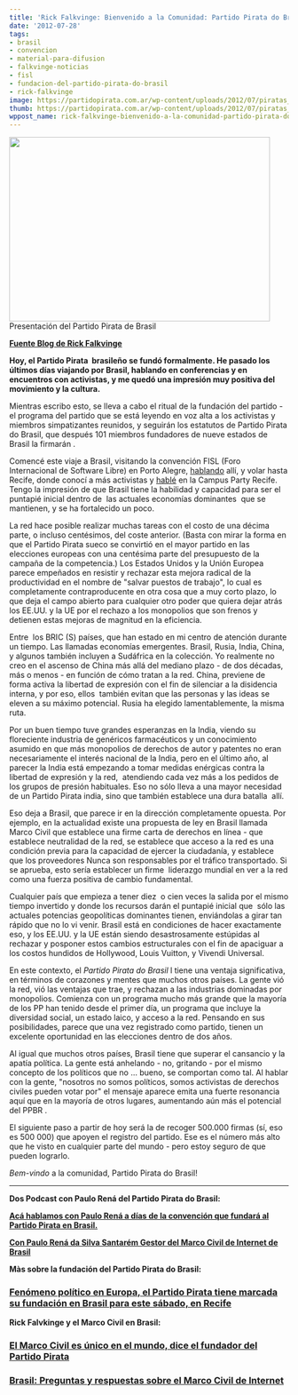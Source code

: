 ```yaml
---
title: 'Rick Falkvinge: Bienvenido a la Comunidad: Partido Pirata do Brasil'
date: '2012-07-28'
tags:
- brasil
- convencion
- material-para-difusion
- falkvinge-noticias
- fisl
- fundacion-del-partido-pirata-do-brasil
- rick-falkvinge
image: https://partidopirata.com.ar/wp-content/uploads/2012/07/piratas_opt.jpg
thumb: https://partidopirata.com.ar/wp-content/uploads/2012/07/piratas_opt-150x150.jpg
wppost_name: rick-falkvinge-bienvenido-a-la-comunidad-partido-pirata-do-brasil
---
```


<a href="https://partidopirata.com.ar/wp-content/uploads/2012/07/piratas_opt.jpg"><img class="size-full wp-image-5589" title="piratas_opt" src="https://partidopirata.com.ar/wp-content/uploads/2012/07/piratas_opt.jpg" alt="" width="470" height="332" /></a> Presentación del Partido Pirata de Brasil


<strong><a href="http://falkvinge.net/2012/07/28/welcome-to-the-community-partido-pirata-do-brasil/" target="_blank">Fuente Blog de Rick Falkvinge</a></strong>

<strong>Hoy, el Partido Pirata  brasileño se fundó formalmente. He pasado los últimos días viajando por Brasil, hablando en conferencias y en encuentros con activistas, y me quedó una impresión muy positiva del movimiento y la cultura.</strong>

Mientras escribo esto, se lleva a cabo el ritual de la fundación del partido - el programa del partido que se está leyendo en voz alta a los activistas y  miembros simpatizantes reunidos, y seguirán los estatutos de Partido Pirata do Brasil, que después 101 miembros fundadores de nueve estados de Brasil la firmarán .

Comencé este viaje a Brasil, visitando la convención FISL (Foro Internacional de Software Libre) en Porto Alegre, <a href="http://www.techtudo.com.br/artigos/noticia/2012/07/fundador-do-partido-pirata-elogia-marco-civil-e-lideranca-brasileira.html">hablando</a> allí, y volar hasta Recife, donde conocí a más activistas y <a href="http://g1.globo.com/pernambuco/campus-party-recife/2012/noticia/2012/07/para-ativista-rick-falkvinge-copyright-e-uma-limitacao-propriedade.html">hablé</a> en la Campus Party Recife. Tengo la impresión de que Brasil tiene la habilidad y capacidad para ser el puntapié inicial dentro de  las actuales economías dominantes  que se mantienen, y se ha fortalecido un poco.

La red hace posible realizar muchas tareas con el costo de una décima parte, o incluso centésimos, del coste anterior. (Basta con mirar la forma en que el Partido Pirata sueco se convirtió en el mayor partido en las elecciones europeas con una centésima parte del presupuesto de la campaña de la competencia.) Los Estados Unidos y la Unión Europea parece empeñados en resistir y rechazar esta mejora radical de la productividad en el nombre de "salvar puestos de trabajo", lo cual es completamente contraproducente en otra cosa que a muy corto plazo, lo que deja el campo abierto para cualquier otro poder que quiera dejar atrás los EE.UU. y la UE por el rechazo a los monopolios que son frenos y detienen estas mejoras de magnitud en la eficiencia.

Entre  los BRIC (S) países, que han estado en mi centro de atención durante un tiempo. Las llamadas economías emergentes. Brasil, Rusia, India, China, y algunos también incluyen a Sudáfrica en la colección. Yo realmente no creo en el ascenso de China más allá del mediano plazo - de dos décadas, más o menos - en función de cómo tratan a la red. China, previene de forma activa la libertad de expresión con el fin de silenciar a la disidencia interna, y por eso, ellos  también evitan que las personas y las ideas se eleven a su máximo potencial. Rusia ha elegido lamentablemente, la misma ruta.

Por un buen tiempo tuve grandes esperanzas en la India, viendo su floreciente industria de genéricos farmacéuticos y un conocimiento asumido en que más monopolios de derechos de autor y patentes no eran necesariamente el interés nacional de la India, pero en el último año, al parecer la India está empezando a tomar medidas enérgicas contra la libertad de expresión y la red,  atendiendo cada vez más a los pedidos de los grupos de presión habituales. Eso no sólo lleva a una mayor necesidad de un Partido Pirata india, sino que también establece una dura batalla  allí.

Eso deja a Brasil, que parece ir en la dirección completamente opuesta. Por ejemplo, en la actualidad existe una propuesta de ley en Brasil llamada Marco Civil que establece una firme carta de derechos en línea - que establece neutralidad de la red, se establece que acceso a la red es una condición previa para la capacidad de ejercer la ciudadanía, y establece que los proveedores Nunca son responsables por el tráfico transportado. Si se aprueba, esto sería establecer un firme  liderazgo mundial en ver a la red como una fuerza positiva de cambio fundamental.

Cualquier país que empieza a tener diez  o cien veces la salida por el mismo tiempo invertido y donde los recursos darán el puntapié inicial que  sólo las actuales potencias geopolíticas dominantes tienen, enviándolas a girar tan rápido que no lo vi venir. Brasil está en condiciones de hacer exactamente eso, y los EE.UU. y la UE están siendo desastrosamente estúpidas al rechazar y posponer estos cambios estructurales con el fin de apaciguar a los costos hundidos de Hollywood, Louis Vuitton, y Vivendi Universal.

En este contexto, el <em>Partido Pirata do Brasil</em> l tiene una ventaja significativa, en términos de corazones y mentes que muchos otros países. La gente vió la red, vió las ventajas que trae, y rechazan a las industrias dominadas por monopolios. Comienza con un programa mucho más grande que la mayoría de los PP han tenido desde el primer día, un programa que incluye la diversidad social, un estado laico, y acceso a la red. Pensando en sus posibilidades, parece que una vez registrado como partido, tienen un excelente oportunidad en las elecciones dentro de dos años.

Al igual que muchos otros países, Brasil tiene que superar el cansancio y la apatía política. La gente está anhelando - no, gritando - por el mismo concepto de los políticos que no ... bueno, se comportan como tal. Al hablar con la gente, "nosotros no somos políticos, somos activistas de derechos civiles pueden votar por" el mensaje aparece emita una fuerte resonancia aquí que en la mayoría de otros lugares, aumentando aún más el potencial del PPBR .

El siguiente paso a partir de hoy será la de recoger 500.000 firmas (sí, eso es 500 000) que apoyen el registro del partido. Ese es el número más alto que he visto en cualquier parte del mundo - pero estoy seguro de que pueden lograrlo.

<em>Bem-vindo</em> a la comunidad, Partido Pirata do Brasil!

<hr />

<strong>Dos Podcast con Paulo Rená del Partido Pirata do Brasil:</strong>

<strong><a href="https://partidopirata.com.ar/5498/hablando-con-paulo-rena-sobre-el-lanzamiento-del-partido-pirata-de-brasil-y-el-marco-civil">Acá hablamos con Paulo Rená a días de la convención que fundará al Partido Pirata en Brasil.</a></strong>

<strong><a href="https://partidopirata.com.ar/3891/podcast-con-paulo-rena-da-silva-santarem-gestor-del-marco-civil-de-internet-de-brasil">Con Paulo Rená da Silva Santarém Gestor del Marco Civil de Internet de Brasil</a></strong>

<strong>Màs sobre la fundación del Partido Pirata do Brasil:</strong>
<h3><a href="https://partidopirata.com.ar/5588/fenomeno-politico-en-europa-el-partido-pirata-tiene-su-fundacion-en-brasil-marcada-para-este-sabado-en-recife" rel="bookmark">Fenómeno político en Europa, el Partido Pirata tiene marcada su fundación en Brasil para este sábado, en Recife</a></h3>
<strong>Rick Falvkinge y el Marco Civil en Brasil:</strong>
<h3><a href="https://partidopirata.com.ar/5547/el-marco-civil-es-unico-en-el-mundo-dice-el-fundador-del-partido-pirata" rel="bookmark">El Marco Civil es único en el mundo, dice el fundador del Partido Pirata</a></h3>
<h3><a href="https://partidopirata.com.ar/5495/brasil-preguntas-y-respuestas-sobre-el-marco-civil-de-internet" rel="bookmark">Brasil: Preguntas y respuestas sobre el Marco Civil de Internet</a></h3>
&nbsp;
